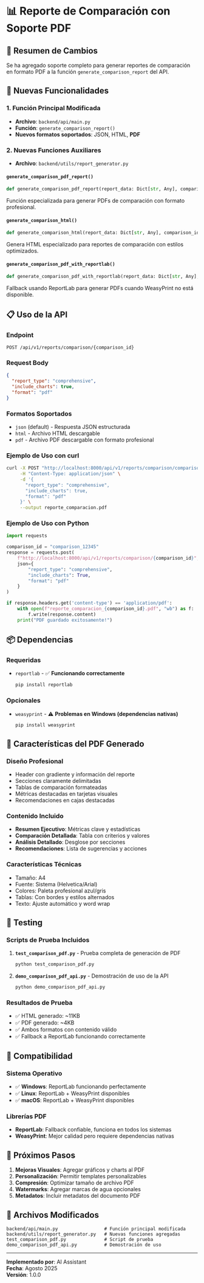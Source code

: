 # 📊 Reporte de Comparación con Soporte PDF

## 🎯 Resumen de Cambios

Se ha agregado soporte completo para generar reportes de comparación en formato PDF a la función `generate_comparison_report` del API.

## 🔧 Nuevas Funcionalidades

### 1. Función Principal Modificada
- **Archivo**: `backend/api/main.py`
- **Función**: `generate_comparison_report()`
- **Nuevos formatos soportados**: JSON, HTML, **PDF**

### 2. Nuevas Funciones Auxiliares
- **Archivo**: `backend/utils/report_generator.py`

#### `generate_comparison_pdf_report()`
```python
def generate_comparison_pdf_report(report_data: Dict[str, Any], comparison_id: str, output_path: Path) -> bool
```
Función especializada para generar PDFs de comparación con formato profesional.

#### `generate_comparison_html()`
```python
def generate_comparison_html(report_data: Dict[str, Any], comparison_id: str) -> str
```
Genera HTML especializado para reportes de comparación con estilos optimizados.

#### `generate_comparison_pdf_with_reportlab()`
```python
def generate_comparison_pdf_with_reportlab(report_data: Dict[str, Any], comparison_id: str, output_path: Path) -> bool
```
Fallback usando ReportLab para generar PDFs cuando WeasyPrint no está disponible.

## 📋 Uso de la API

### Endpoint
```
POST /api/v1/reports/comparison/{comparison_id}
```

### Request Body
```json
{
  "report_type": "comprehensive",
  "include_charts": true,
  "format": "pdf"
}
```

### Formatos Soportados
- `json` (default) - Respuesta JSON estructurada
- `html` - Archivo HTML descargable
- `pdf` - Archivo PDF descargable con formato profesional

### Ejemplo de Uso con curl
```bash
curl -X POST "http://localhost:8000/api/v1/reports/comparison/comparison_12345" \
     -H "Content-Type: application/json" \
     -d '{
       "report_type": "comprehensive",
       "include_charts": true,
       "format": "pdf"
     }' \
     --output reporte_comparacion.pdf
```

### Ejemplo de Uso con Python
```python
import requests

comparison_id = "comparison_12345"
response = requests.post(
    f"http://localhost:8000/api/v1/reports/comparison/{comparison_id}",
    json={
        "report_type": "comprehensive",
        "include_charts": True,
        "format": "pdf"
    }
)

if response.headers.get('content-type') == 'application/pdf':
    with open(f"reporte_comparacion_{comparison_id}.pdf", "wb") as f:
        f.write(response.content)
    print("PDF guardado exitosamente!")
```

## 📦 Dependencias

### Requeridas
- `reportlab` - ✅ **Funcionando correctamente**
  ```bash
  pip install reportlab
  ```

### Opcionales
- `weasyprint` - ⚠️ **Problemas en Windows (dependencias nativas)**
  ```bash
  pip install weasyprint
  ```

## 🎨 Características del PDF Generado

### Diseño Profesional
- Header con gradiente y información del reporte
- Secciones claramente delimitadas
- Tablas de comparación formateadas
- Métricas destacadas en tarjetas visuales
- Recomendaciones en cajas destacadas

### Contenido Incluido
- **Resumen Ejecutivo**: Métricas clave y estadísticas
- **Comparación Detallada**: Tabla con criterios y valores
- **Análisis Detallado**: Desglose por secciones
- **Recomendaciones**: Lista de sugerencias y acciones

### Características Técnicas
- Tamaño: A4
- Fuente: Sistema (Helvetica/Arial)
- Colores: Paleta profesional azul/gris
- Tablas: Con bordes y estilos alternados
- Texto: Ajuste automático y word wrap

## 🧪 Testing

### Scripts de Prueba Incluidos

1. **`test_comparison_pdf.py`** - Prueba completa de generación de PDF
   ```bash
   python test_comparison_pdf.py
   ```

2. **`demo_comparison_pdf_api.py`** - Demostración de uso de la API
   ```bash
   python demo_comparison_pdf_api.py
   ```

### Resultados de Prueba
- ✅ HTML generado: ~11KB
- ✅ PDF generado: ~4KB
- ✅ Ambos formatos con contenido válido
- ✅ Fallback a ReportLab funcionando correctamente

## 🔄 Compatibilidad

### Sistema Operativo
- ✅ **Windows**: ReportLab funcionando perfectamente
- ✅ **Linux**: ReportLab + WeasyPrint disponibles
- ✅ **macOS**: ReportLab + WeasyPrint disponibles

### Librerías PDF
- **ReportLab**: Fallback confiable, funciona en todos los sistemas
- **WeasyPrint**: Mejor calidad pero requiere dependencias nativas

## 🚀 Próximos Pasos

1. **Mejoras Visuales**: Agregar gráficos y charts al PDF
2. **Personalización**: Permitir templates personalizables
3. **Compresión**: Optimizar tamaño de archivo PDF
4. **Watermarks**: Agregar marcas de agua opcionales
5. **Metadatos**: Incluir metadatos del documento PDF

## 📄 Archivos Modificados

```
backend/api/main.py                 # Función principal modificada
backend/utils/report_generator.py   # Nuevas funciones agregadas
test_comparison_pdf.py              # Script de prueba
demo_comparison_pdf_api.py          # Demostración de uso
```

---

**Implementado por**: AI Assistant  
**Fecha**: Agosto 2025  
**Versión**: 1.0.0
